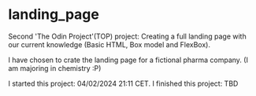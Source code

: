 # landing_page

Second 'The Odin Project'(TOP) project: Creating a full landing page with our current knowledge (Basic HTML, Box model and FlexBox).

I have chosen to crate the landing page for a fictional pharma company. (I am majoring in chemistry :P)

I started this project: 04/02/2024 21:11 CET.
I finished this project: TBD